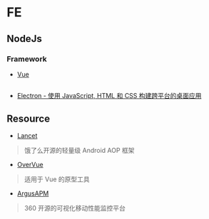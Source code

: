 # FE



## NodeJs

### Framework
* [Vue](Vue/README.md)


## 
* [Electron - 使用 JavaScript, HTML 和 CSS 构建跨平台的桌面应用](https://electronjs.org/)

## Resource
* [Lancet](https://github.com/eleme/lancet)
> 饿了么开源的轻量级 Android AOP 框架

* [OverVue](https://github.com/TeamOverVue/OverVue)
> 适用于 Vue 的原型工具

* [ArgusAPM](https://github.com/Qihoo360/ArgusAPM)
> 360 开源的可视化移动性能监控平台
